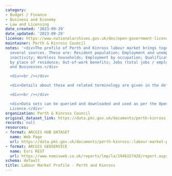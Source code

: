 ```yaml
---
category:
- Budget / Finance
- Business and Economy
- Law and Licensing
date_created: '2023-09-29'
date_updated: '2023-09-29'
license: https://www.nationalarchives.gov.uk/doc/open-government-licence/version/3/
maintainer: Perth & Kinross Council
notes: '<div>The profile of Perth and Kinross labour market brings together data from
  several sources. These are: Resident population; Employment and unemployment; Economic
  inactivity; Workless households; Employment by occupation; Qualifications; Earnings
  by place of residence; Out-of-work benefits; Jobs (total jobs / employee jobs);
  and Businesses.</div>

  <div><br /></div>

  <div>Details about these and related terminology are given in the definitions section.</div>

  <div><br /></div>

  <div>Data sets can be queried and downloaded and used as per the Open Government
  Licence.</div>'
organization: Perth & Kinross Council
original_dataset_link: https://data.pkc.gov.uk/documents/perth-kinross::labour-market-profile-perth-and-kinross
records: null
resources:
- format: ARCGIS HUB DATASET
  name: Web Page
  url: https://data.pkc.gov.uk/documents/perth-kinross::labour-market-profile-perth-and-kinross
- format: ARCGIS GEOSERVICE
  name: Esri REST
  url: https://www.nomisweb.co.uk/reports/lmp/la/1946157428/report.aspx
schema: default
title: Labour Market Profile - Perth and Kinross
---
```

